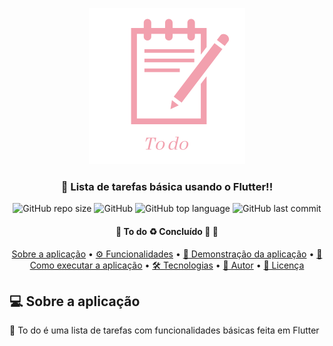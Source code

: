 <p align="center">
  <img src="https://github.com/claylton/to_do/blob/master/readme-elements/banner.png" height="250" width="250" alt="Unform" />
</p>

<h3 align="center">
  📝 Lista de tarefas básica usando o Flutter!!
</h3>

<div align="center">
  
 ![GitHub repo size](https://img.shields.io/github/repo-size/claylton/to_do)
 ![GitHub](https://img.shields.io/github/license/claylton/to_do)
 ![GitHub top language](https://img.shields.io/github/languages/top/claylton/to_do)
 ![GitHub last commit](https://img.shields.io/github/last-commit/claylton/to_do)

</div>

<h4 align="center"> 
	🚧  To do ♻️ Concluído 🚀 🚧
</h4>

<p align="center">
 <a href="#sobre">Sobre a aplicação</a> •
 <a href="#funcionalidades">⚙️ Funcionalidades</a> • 
 <a href="#tecnologias">📱 Demonstração da aplicação</a> • 
 <a href="#executar">🚀 Como executar a aplicação</a> • 
 <a href="#tecnologias">🛠 Tecnologias</a> •
 <a href="#autor">🦸 Autor</a> •
 <a href="#licenca">📝 Licença</a>
</p>

## 💻 Sobre a aplicação

📝 To do é uma lista de tarefas com funcionalidades básicas feita em Flutter 
